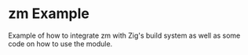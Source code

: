 # zm Example
Example of how to integrate zm with Zig's build system as well as some code on how to use the module.
